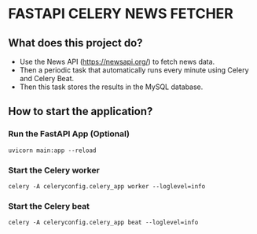 # FASTAPI CELERY NEWS FETCHER

## What does this project do?
 * Use the News API (https://newsapi.org/) to fetch news data.
 * Then a periodic task that automatically runs every minute using Celery and Celery Beat.
 * Then this task stores the results in the MySQL database.


## How to start the application?

### Run the FastAPI App (Optional)
```
uvicorn main:app --reload
```
### Start the Celery worker
```
celery -A celeryconfig.celery_app worker --loglevel=info
```
### Start the Celery beat
```
celery -A celeryconfig.celery_app beat --loglevel=info
```
